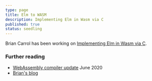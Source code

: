 ```yaml
---
type: page
title: Elm to WASM
description: Implementing Elm in Wasm via C
published: true
status: seedling
---
```


Brian Carrol has been working on [Implementing Elm in Wasm via C](https://github.com/brian-carroll/elm_c_wasm).

### Further reading

- [WebAssembly compiler update](https://discourse.elm-lang.org/t/webassembly-compiler-update/5866) June 2020
- [Brian's blog](https://dev.to/briancarroll)
